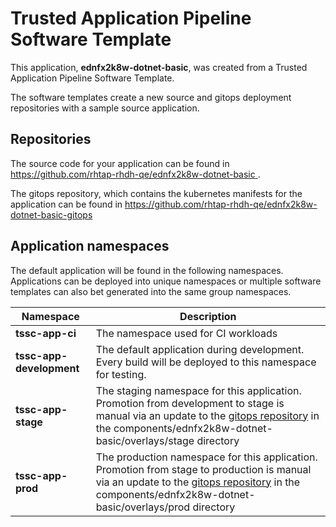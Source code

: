 # Trusted Application Pipeline Software Template

This application, **ednfx2k8w-dotnet-basic**, was created from a Trusted Application Pipeline Software Template.

The software templates create a new source and gitops deployment repositories with a sample source application. 

## Repositories

The source code for your application can be found in [https://github.com/rhtap-rhdh-qe/ednfx2k8w-dotnet-basic ](https://github.com/rhtap-rhdh-qe/ednfx2k8w-dotnet-basic ).
 
The gitops repository, which contains the kubernetes manifests for the application can be found in 
[https://github.com/rhtap-rhdh-qe/ednfx2k8w-dotnet-basic-gitops ](https://github.com/rhtap-rhdh-qe/ednfx2k8w-dotnet-basic-gitops ) 

## Application namespaces 

The default application will be found in the following namespaces. Applications can be deployed into unique namespaces or multiple software templates can also bet generated into the same group namespaces.  

|  Namespace   |  Description   |  
| -------- | -------- |
| **tssc-app-ci** | The namespace used for CI workloads |
| **tssc-app-development** | The default application during development. Every build will be deployed to this namespace for testing. |
| **tssc-app-stage** | The staging namespace for this application. Promotion from development to stage is manual via an update to the [gitops repository](https://github.com/rhtap-rhdh-qe/ednfx2k8w-dotnet-basic-gitops ) in the components/ednfx2k8w-dotnet-basic/overlays/stage directory |
| **tssc-app-prod** | The production namespace for this application. Promotion from stage to production is manual via an update to the [gitops repository](https://github.com/rhtap-rhdh-qe/ednfx2k8w-dotnet-basic-gitops ) in the components/ednfx2k8w-dotnet-basic/overlays/prod directory |